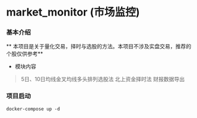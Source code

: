
# market_monitor (市场监控)
### 基本介绍
** 本项目是关于量化交易，择时与选股的方法。本项目不涉及实盘交易，推荐的个股仅供参考**
* 模块内容
> 5日、10日均线金叉均线多头排列选股法
> 北上资金择时法
> 财报数据导出

### 项目启动
`` docker-compose up -d ``

